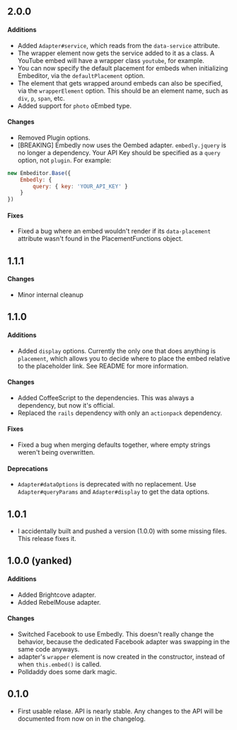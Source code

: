 ## 2.0.0
#### Additions
* Added `Adapter#service`, which reads from the `data-service` attribute.
* The wrapper element now gets the service added to it as a class. A YouTube
  embed will have a wrapper class `youtube`, for example.
* You can now specify the default placement for embeds when initializing
  Embeditor, via the `defaultPlacement` option.
* The element that gets wrapped around embeds can also be specified, via the
  `wrapperElement` option. This should be an element name, such as `div`,
  `p`, `span`, etc.
* Added support for `photo` oEmbed type.

#### Changes
* Removed Plugin options.
* [BREAKING] Embedly now uses the Oembed adapter. `embedly.jquery` is no longer a
  dependency. Your API Key should be specified as a `query` option, not
  `plugin`. For example:

```javascript
new Embeditor.Base({
    Embedly: {
        query: { key: 'YOUR_API_KEY' }
    }
})
```

#### Fixes
* Fixed a bug where an embed wouldn't render if its `data-placement` attribute
  wasn't found in the PlacementFunctions object.


## 1.1.1
#### Changes
* Minor internal cleanup


## 1.1.0
#### Additions
* Added `display` options. Currently the only one that does anything is
  `placement`, which allows you to decide where to place the embed relative
  to the placeholder link. See README for more information.

#### Changes
* Added CoffeeScript to the dependencies. This was always a dependency, but now
  it's official.
* Replaced the `rails` dependency with only an `actionpack` dependency.

#### Fixes
* Fixed a bug when merging defaults together, where empty strings weren't
  being overwritten.

#### Deprecations
* `Adapter#dataOptions` is deprecated with no replacement.
  Use `Adapter#queryParams` and `Adapter#display` to get the data options.


## 1.0.1
* I accidentally built and pushed a version (1.0.0) with some missing files.
  This release fixes it.


## 1.0.0 (yanked)
#### Additions
* Added Brightcove adapter.
* Added RebelMouse adapter.

#### Changes
* Switched Facebook to use Embedly. This doesn't really change the behavior,
  because the dedicated Facebook adapter was swapping in the same code anyways.
* adapter's `wrapper` element is now created in the constructor, instead of
  when `this.embed()` is called.
* Polldaddy does some dark magic.


## 0.1.0
* First usable relase. API is nearly stable. Any changes to the API will be
  documented from now on in the changelog.
